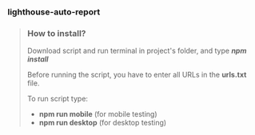 ### lighthouse-auto-report


> ### How to install?
> 
> Download script and run terminal in project's folder, and type ***npm install***
> 
> Before running the script, you have to enter all URLs in the **urls.txt** file.
> 
> To run script type:
>  - **npm run mobile** (for mobile testing)
>  - **npm run desktop** (for desktop testing)
> 

